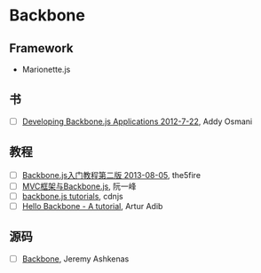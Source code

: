 # Backbone

## Framework
- Marionette.js

## 书
- [ ] [Developing Backbone.js Applications 2012-7-22](https://addyosmani.com/backbone-fundamentals/), Addy Osmani

## 教程
- [ ] [Backbone.js入门教程第二版 2013-08-05](https://github.com/the5fire/backbonejs-learning-note), the5fire
- [ ] [MVC框架与Backbone.js](http://javascript.ruanyifeng.com/advanced/backbonejs.html), 阮一峰
- [ ] [backbone.js tutorials](https://cdnjs.com/libraries/backbone.js/tutorials/), cdnjs
- [ ] [Hello Backbone - A tutorial](https://github.com/arturadib/hello-backbonejs), Artur Adib

## 源码
- [ ] [Backbone](http://backbonejs.org/docs/backbone.html), Jeremy Ashkenas
